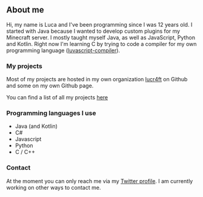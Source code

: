 ## About me
Hi, my name is Luca and I've been programming since I was 12 years old.
I started with Java because I wanted to develop custom plugins for my Minecraft server.
I mostly taught myself Java, as well as JavaScript, Python and Kotlin.
Right now I'm learning C by trying to code a compiler for my own programming language ([luvascript-compiler](https://github.com/lucr4ft/luvascript-compiler)).

### My projects

Most of my projects are hosted in my own organization [lucr4ft](https://github.com/lucr4ft) on Github and some on my own Github page.

You can find a list of all my projects [here](./projects)

### Programming languages I use
- Java (and Kotlin)
- C#
- Javascript
- Python
- C / C++

### Contact
At the moment you can only reach me via my [Twitter profile](https://twitter.com/__lucraft).
I am currently working on other ways to contact me.